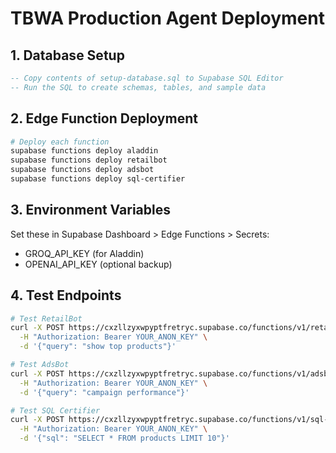 # TBWA Production Agent Deployment

## 1. Database Setup
```sql
-- Copy contents of setup-database.sql to Supabase SQL Editor
-- Run the SQL to create schemas, tables, and sample data
```

## 2. Edge Function Deployment
```bash
# Deploy each function
supabase functions deploy aladdin
supabase functions deploy retailbot
supabase functions deploy adsbot
supabase functions deploy sql-certifier
```

## 3. Environment Variables
Set these in Supabase Dashboard > Edge Functions > Secrets:
- GROQ_API_KEY (for Aladdin)
- OPENAI_API_KEY (optional backup)

## 4. Test Endpoints
```bash
# Test RetailBot
curl -X POST https://cxzllzyxwpyptfretryc.supabase.co/functions/v1/retailbot \
  -H "Authorization: Bearer YOUR_ANON_KEY" \
  -d '{"query": "show top products"}'

# Test AdsBot  
curl -X POST https://cxzllzyxwpyptfretryc.supabase.co/functions/v1/adsbot \
  -H "Authorization: Bearer YOUR_ANON_KEY" \
  -d '{"query": "campaign performance"}'

# Test SQL Certifier
curl -X POST https://cxzllzyxwpyptfretryc.supabase.co/functions/v1/sql-certifier \
  -H "Authorization: Bearer YOUR_ANON_KEY" \
  -d '{"sql": "SELECT * FROM products LIMIT 10"}'
```
